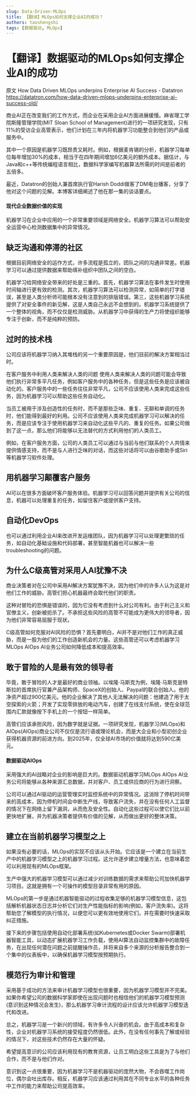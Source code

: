```yaml
---
slug: Data-Driven-MLOps
title: 【翻译】MLOps如何支撑企业AI的成功？
authors: taoshengshi
tags: [数据驱动, MLOps]
---
```


# 【翻译】数据驱动的MLOps如何支撑企业AI的成功
原文
How Data Driven MLOps underpins Enterprise AI Success - Datatron
https://datatron.com/how-data-driven-mlops-underpins-enterprise-ai-success-old/

商业AI正在改变我们的工作方式，而企业在采用企业AI方面进展缓慢。麻省理工学院斯隆管理学院(MIT Sloan School of Management)进行的一项研究发现，只有11%的受访企业高管表示，他们计划在三年内将机器学习功能整合到他们的产品或服务中。

其中一个原因是机器学习既昂贵又耗时。例如，根据麦肯锡的分析，机器学习每单位每年增加30%的成本，相当于在四年期间增加6亿美元的额外成本。据估计，与Java和c++等传统编程语言相比，数据科学家编写机器算法所需的时间是前者的五倍多。

最近，Datatron的创始人兼首席执行官Harish Doddi做客了DM电台播客，分享了他对这个问题的见解。本博客详细阐述了他在那一集的谈话要点。

#### 现代企业数据价值的实现
机器学习在企业中应用的一个非常重要领域是网络安全。机器学习算法可以帮助安全运营中心检测数据集中的异常情况。

## 缺乏沟通和停滞的社区
根据目前网络安全的运作方式，许多流程是孤立的，团队之间的沟通非常差。机器学习可以通过提供数据来帮助填补组织中团队之间的空白。

机器学习给网络安全带来的好处是三重的。首先，机器学习算法在事件发生时使用时间轴进行更有效的检测。其次，机器学习算法可以检测异常，如简单的打字错误，甚至是人类分析师可能根本没有注意到的排版错误。第三，这些机器学习系统提供了对安全事件的新见解，这是人类自己永远不会想到的。机器学习系统提供了一个整体的视角，而不仅仅是检测威胁。从机器学习中获得的生产力将使组织能够专注于创新，而不是纯粹的预防。

## 过时的技术栈
公司应该将机器学习纳入其堆栈的另一个重要原因是，他们目前的解决方案相当过时。

在客户服务中利用人类来解决人类的问题
使用人类来解决人类的问题可能会导致他们执行非常多平凡任务，例如客户服务中的各种任务，但是这些任务是应该被自动化的。客户服务中的一些任务往往非常平凡，公司不应该使用人类来完成这些任务，因为机器学习可以帮助这些任务自动化。

当员工被用于涉及创造性的任务时，而不是那些乏味、重复、无聊和单调的任务时，他们能得到最好的利用。公司不应该使用人类来完成机器学习可以解决的任务，而是应该专注于使用机器学习来自动化这些平凡的、重复的任务。如果公司做到了这一点，那么他们将能够以无法替代的方式利用他们的人类员工。

例如，在客户服务方面，公司的人类员工可以通过与当前与他们联系的个人共情来提供情感支持，而不是与人进行乏味的对话，而这些对话将可以由谷歌助手或Siri等机器学习软件处理。

## 用机器学习颠覆客户服务
AI可以在很多方面破坏客户服务体验。机器学习可以回答问题并提供有关公司的信息，机器可以处理重复的任务，如留住客户或提供客户支持。

## 自动化DevOps
也可以通过利用企业AI来改进开发运维团队，因为机器学习可以处理更繁琐的任务，如自动化基础设施和代码部署，甚至智能机器也可以解决一些troubleshooting的问题。

## 为什么C级高管对采用人AI犹豫不决
商业决策者对在公司中采用AI解决方案犹豫不决，因为他们中的许多人认为这是对他们工作的威胁。高管们担心机器最终会取代他们的职责。

这种对冒险的恐惧是错误的，因为它没有考虑到什么对公司有利。由于利己主义和官僚主义，创新被扼杀了。不承担这些风险的高管不可能成为更伟大的领导者，因为他们非常容易屈服于现状。

C级高管如何克服对AI风险的恐惧？首先要明白，AI并不是对他们工作的真正威胁，而是一股为他们的工作创造新机会的力量。这些高管还可以考虑机器学习MLOps AIOps AI业务公司如何降低成本和提高效率。

## 敢于冒险的人是最有效的领导者
毕竟，敢于冒险的人才是最好的商业领袖。以埃隆·马斯克为例，埃隆·马斯克是特斯拉的首席执行官兼产品架构师、SpaceX的创始人、Paypal的联合创始人。他的净资产超过900亿美元。他的企业解决了其他人无法解决的问题：他建造了用于太空探索的火箭；开发了实现零排放的电动汽车，创建了在线支付系统，使在全球范围内汇款就像按下手机上的一个按钮一样简单。

高管们应该承担风险，因为数字就是证据。一项研究发现，机器学习(MLOps)和AIOps(AIOps)商业公司不仅仅是流行语或理论机会，而是大企业和小型初创企业获得机器资源的前进方向。到2025年，仅全球AI市场的价值就将达到590亿美元。

#### 数据驱动AIOps
采用强大的AI战略对企业的影响是巨大的。数据驱动机器学习MLOps AIOps AI业务公司将能够从各种来源汇总数据，并对客户、员工或供应商的行为进行洞察。

公司可以通过AI驱动的运营管理实时监控系统中的异常情况。这消除了停机时间带来的高成本，因为停机时间会中断生产线，导致客户流失，并在没有任何人工监督的情况下在网络上留下漏洞，从而危及安全性。自动化这些过程可以使它们比以前更快地扩展，并为机器决策者提供有价值的见解，从而做出更好的整体决策。

## 建立在当前机器学习模型之上
如果没有必要的话，MLOps的实现不应该从头开始。它应该是一个建立在当前生产中的机器学习模型之上的机器学习过程。这允许逐步建立增量方法，也意味着您可以利用现有的MLOps框架。

生产中强大的机器学习模型可以通过减少对训练数据的需求来帮助公司加快机器学习项目。这就是拥有一个可操作的模型目录非常有用的原因。

MLOps的第一步是通过机器智能驱动的过程收集足够的机器学习模型信息，这包括解析机器状态日志并分析它们对生产性能指标的影响(例如，客户流失率)。这将帮助您了解模型的执行情况，以便您可以更有效地使用它们，并在需要时快速采取纠正措施。

接下来的步骤包括使用自动化部署系统(如Kubernetes或Docker Swarm)部署机器智能工具，以动态扩展机器学习工作负载，使用AI算法自动监控集群中的故障任务，在出现任何潜在问题之前提醒操作员，并将来自多个来源的分析报告整合到一个集中的仪表板中，以确保机器学习模型按预期执行。

## 模范行为审计和管理
采用基于成功的方法来审计机器学习模型也很重要，因为机器学习模型并不完美。如果你希望公司的数据科学家即使在出现问题时也相信他们的机器学习模型预测(意识到这种情况会发生)，那么机器学习审计流程的设计应该允许机器学习模型迭代和改进。

总之，机器学习是一个新兴的领域，有许多令人兴奋的机会。由于高成本和复杂性，企业对机器学习系统的接受程度仍然很低。此外，在没有任何事先了解或经验的情况下，对这些技术仍然存在大量的怀疑。

希望提高意识的公司应该利用现有的教育资源，让员工明白这些工具是为了与他们合作，而不是与他们作对。

意识到这一点很重要，因为机器学习不是机器驱动的庞然大物，不会吞噬工作岗位，偶尔会吐出库存。相反，机器学习应该通过利用其在不同专业水平的各种任务中工作的能力来帮助公司提高效率。
